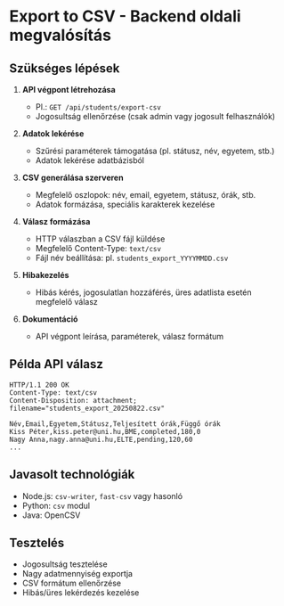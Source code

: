 # Export to CSV - Backend oldali megvalósítás

## Szükséges lépések

1. **API végpont létrehozása**
   - Pl.: `GET /api/students/export-csv`
   - Jogosultság ellenőrzése (csak admin vagy jogosult felhasználók)

2. **Adatok lekérése**
   - Szűrési paraméterek támogatása (pl. státusz, név, egyetem, stb.)
   - Adatok lekérése adatbázisból

3. **CSV generálása szerveren**
   - Megfelelő oszlopok: név, email, egyetem, státusz, órák, stb.
   - Adatok formázása, speciális karakterek kezelése

4. **Válasz formázása**
   - HTTP válaszban a CSV fájl küldése
   - Megfelelő Content-Type: `text/csv`
   - Fájl név beállítása: pl. `students_export_YYYYMMDD.csv`

5. **Hibakezelés**
   - Hibás kérés, jogosulatlan hozzáférés, üres adatlista esetén megfelelő válasz

6. **Dokumentáció**
   - API végpont leírása, paraméterek, válasz formátum

## Példa API válasz
```
HTTP/1.1 200 OK
Content-Type: text/csv
Content-Disposition: attachment; filename="students_export_20250822.csv"

Név,Email,Egyetem,Státusz,Teljesített órák,Függő órák
Kiss Péter,kiss.peter@uni.hu,BME,completed,180,0
Nagy Anna,nagy.anna@uni.hu,ELTE,pending,120,60
...
```

## Javasolt technológiák
- Node.js: `csv-writer`, `fast-csv` vagy hasonló
- Python: `csv` modul
- Java: OpenCSV

## Tesztelés
- Jogosultság tesztelése
- Nagy adatmennyiség exportja
- CSV formátum ellenőrzése
- Hibás/üres lekérdezés kezelése
